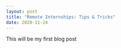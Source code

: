 ```yaml
---
layout: post
title: "Remote Internships: Tips & Tricks" 
date: 2020-11-24
---
```


This will be my first blog post 
